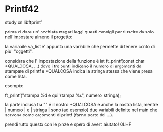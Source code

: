 # Printf42
study on libftprintf

prima di dare un' occhiata magari leggi questi consigli per riuscire da solo nell'impostare almeno il progetto:

la variabile va_list e' appunto una variabile che permette di tenere conto di piu' "oggetti".

considera che l' impostazione della funzione é int ft_printf(const char *QUALCOSA, ...) dove i tre punti indicano il numero di argomenti 
da stampare di printf e *QUALCOSA indica la stringa stessa che viene presa come lista.

esempio:

ft_printf("stampa %d e qui'stampa %s", numero, stringa);

la parte inclusa tra "" é il nostro *QUALCOSA e anche la nostra lista, mentre | numero | e | stringa | sono (ad esempio) due variabili definite nel main
che servono come argomenti di printf (fanno parte dei ...).

prendi tutto questo con le pinze e spero di averti aiutato! GLHF

